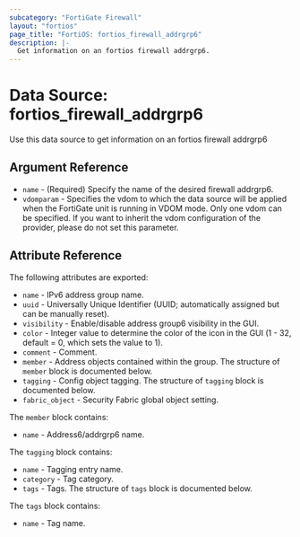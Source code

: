 ```yaml
---
subcategory: "FortiGate Firewall"
layout: "fortios"
page_title: "FortiOS: fortios_firewall_addrgrp6"
description: |-
  Get information on an fortios firewall addrgrp6.
---
```


# Data Source: fortios_firewall_addrgrp6
Use this data source to get information on an fortios firewall addrgrp6

## Argument Reference

* `name` - (Required) Specify the name of the desired firewall addrgrp6.
* `vdomparam` - Specifies the vdom to which the data source will be applied when the FortiGate unit is running in VDOM mode. Only one vdom can be specified. If you want to inherit the vdom configuration of the provider, please do not set this parameter.


## Attribute Reference

The following attributes are exported:

* `name` - IPv6 address group name.
* `uuid` - Universally Unique Identifier (UUID; automatically assigned but can be manually reset).
* `visibility` - Enable/disable address group6 visibility in the GUI.
* `color` - Integer value to determine the color of the icon in the GUI (1 - 32, default = 0, which sets the value to 1).
* `comment` - Comment.
* `member` - Address objects contained within the group. The structure of `member` block is documented below.
* `tagging` - Config object tagging. The structure of `tagging` block is documented below.
* `fabric_object` - Security Fabric global object setting.

The `member` block contains:

* `name` - Address6/addrgrp6 name.

The `tagging` block contains:

* `name` - Tagging entry name.
* `category` - Tag category.
* `tags` - Tags. The structure of `tags` block is documented below.

The `tags` block contains:

* `name` - Tag name.


